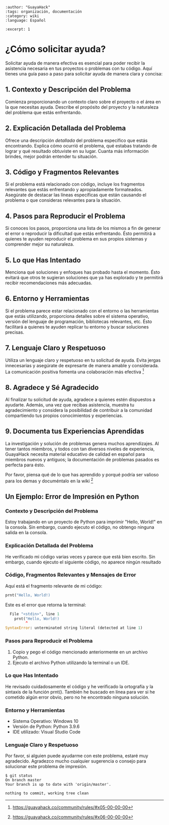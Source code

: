```{post} 2023-07-21
:author: "GuayaHack"
:tags: organización, documentación
:category: wiki
:language: Español

:excerpt: 1
```

# ¿Cómo solicitar ayuda?

Solicitar ayuda de manera efectiva es esencial para poder recibir la asistencia necesaria en tus proyectos o problemas con tu código. Aquí tienes una guía paso a paso para solicitar ayuda de manera clara y concisa:

## 1. Contexto y Descripción del Problema

Comienza proporcionando un contexto claro sobre el proyecto o el área en la que necesitas ayuda. Describe el propósito
del proyecto y la naturaleza del problema que estás enfrentando.

## 2. Explicación Detallada del Problema

Ofrece una descripción *detallada* del problema específico que estás encontrando. Explica cómo ocurrió el problema, qué
estabas tratando de lograr y qué resultado obtuviste en su lugar. Cuanta más información brindes, mejor podrán entender
tu situación.

## 3. Código y Fragmentos Relevantes

Si el problema está relacionado con código, incluye los fragmentos relevantes que estás enfrentando y apropiadamente formateados. Asegúrate de
destacar las líneas específicas que están causando el problema o que consideras relevantes para la situación.

## 4. Pasos para Reproducir el Problema

Si conoces los pasos, proporciona una lista de los mismos a fin de generar el error o reproducir la dificultad que estás
enfrentando. Ésto permitirá a quienes te ayuden reproducir el problema en sus propios sistemas y comprender mejor su
naturaleza.

## 5. Lo que Has Intentado

Menciona qué soluciones y enfoques has probado hasta el momento. Ésto evitará que otros te sugieran soluciones que ya has explorado y te permitirá recibir recomendaciones más adecuadas.

## 6. Entorno y Herramientas

Si el problema parece estar relacionado con el entorno o las herramientas que estás utilizando, proporciona detalles
sobre el sistema operativo, versión del lenguaje de programación, bibliotecas relevantes, etc. Ésto facilitará a quienes
te ayuden replicar tu entorno y buscar soluciones precisas.

## 7. Lenguaje Claro y Respetuoso

Utiliza un lenguaje claro y respetuoso en tu solicitud de ayuda. Evita jergas innecesarias y asegúrate de expresarte de
manera amable y considerada. La comunicación positiva fomenta una colaboración más efectiva [^REGLASLENGUAJE]

[^REGLASLENGUAJE]:https://guayahack.co/community/rules/#x05-00-00-00

## 8. Agradece y Sé Agradecido

Al finalizar tu solicitud de ayuda, agradece a quienes estén dispuestos a ayudarte. Además, una vez que recibas asistencia, muestra tu agradecimiento y considera la posibilidad de contribuir a la comunidad compartiendo tus propios conocimientos y experiencias.

## 9. Documenta tus Experiencias Aprendidas

La investigación y solución de problemas genera muchos aprendizajes. Al tener tantos miembros, y todos con tan diversos niveles de experiencia, GuayaHack necesita material educativo de calidad en español para miembros nuevos y antiguos; la documentación de problemas pasados es perfecta para ésto. 

Por favor, piensa qué de lo que has aprendido y porqué podría ser valioso para los demas y documéntalo en la wiki [^REGLAS5]

[^REGLAS5]:https://guayahack.co/community/rules/#x06-00-00-00


## Un Ejemplo: Error de Impresión en Python

### Contexto y Descripción del Problema

Estoy trabajando en un proyecto de Python para imprimir "Hello, World!" en la consola. Sin embargo, cuando ejecuto el
código, no obtengo ninguna salida en la consola.

### Explicación Detallada del Problema

He verificado mi código varias veces y parece que está bien escrito. Sin embargo, cuando ejecuto el siguiente código, no
aparece ningún resultado

### Código, Fragmentos Relevantes y Mensajes de Error

Aquí está el fragmento relevante de mi código:

```python
prnt("Hello, World!)

```
Este es el error que retorna la terminal:

```python
  File "<stdin>", line 1
    prnt("Hello, World!)
         ^
SyntaxError: unterminated string literal (detected at line 1)
```

### Pasos para Reproducir el Problema

1. Copio y pego el código mencionado anteriormente en un archivo Python.
2. Ejecuto el archivo Python utilizando la terminal o un IDE.

### Lo que Has Intentado

He revisado cuidadosamente el código y he verificado la ortografía y la sintaxis de la función prnt(). También he
buscado en línea para ver si he cometido algún error obvio, pero no he encontrado ninguna solución.

### Entorno y Herramientas

* Sistema Operativo: Windows 10
* Versión de Python: Python 3.9.6
* IDE utilizado: Visual Studio Code

### Lenguaje Claro y Respetuoso

Por favor, si alguien puede ayudarme con este problema, estaré muy agradecido. Agradezco mucho cualquier sugerencia o
consejo para solucionar este problema de impresión.

```console
$ git status 
On branch master
Your branch is up to date with 'origin/master'.

nothing to commit, working tree clean
```
